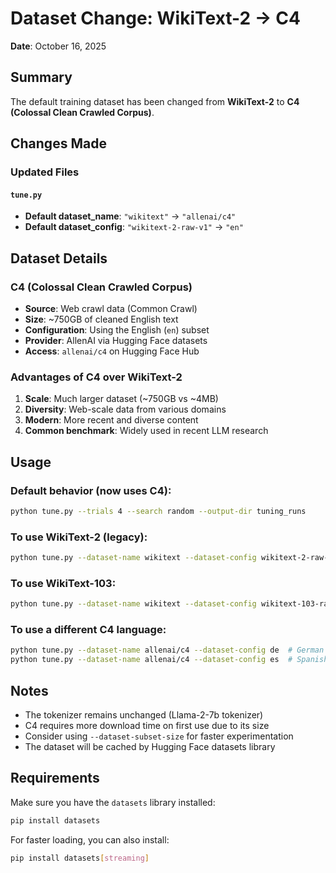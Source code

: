 # Dataset Change: WikiText-2 → C4

**Date**: October 16, 2025

## Summary

The default training dataset has been changed from **WikiText-2** to **C4 (Colossal Clean Crawled Corpus)**.

## Changes Made

### Updated Files

#### `tune.py`
- **Default dataset_name**: `"wikitext"` → `"allenai/c4"`
- **Default dataset_config**: `"wikitext-2-raw-v1"` → `"en"`

## Dataset Details

### C4 (Colossal Clean Crawled Corpus)
- **Source**: Web crawl data (Common Crawl)
- **Size**: ~750GB of cleaned English text
- **Configuration**: Using the English (`en`) subset
- **Provider**: AllenAI via Hugging Face datasets
- **Access**: `allenai/c4` on Hugging Face Hub

### Advantages of C4 over WikiText-2
1. **Scale**: Much larger dataset (~750GB vs ~4MB)
2. **Diversity**: Web-scale data from various domains
3. **Modern**: More recent and diverse content
4. **Common benchmark**: Widely used in recent LLM research

## Usage

### Default behavior (now uses C4):
```bash
python tune.py --trials 4 --search random --output-dir tuning_runs
```

### To use WikiText-2 (legacy):
```bash
python tune.py --dataset-name wikitext --dataset-config wikitext-2-raw-v1
```

### To use WikiText-103:
```bash
python tune.py --dataset-name wikitext --dataset-config wikitext-103-raw-v1
```

### To use a different C4 language:
```bash
python tune.py --dataset-name allenai/c4 --dataset-config de  # German
python tune.py --dataset-name allenai/c4 --dataset-config es  # Spanish
```

## Notes

- The tokenizer remains unchanged (Llama-2-7b tokenizer)
- C4 requires more download time on first use due to its size
- Consider using `--dataset-subset-size` for faster experimentation
- The dataset will be cached by Hugging Face datasets library

## Requirements

Make sure you have the `datasets` library installed:
```bash
pip install datasets
```

For faster loading, you can also install:
```bash
pip install datasets[streaming]
```
